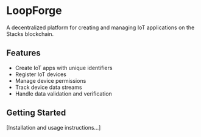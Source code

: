 # LoopForge
A decentralized platform for creating and managing IoT applications on the Stacks blockchain.

## Features
- Create IoT apps with unique identifiers
- Register IoT devices
- Manage device permissions
- Track device data streams
- Handle data validation and verification

## Getting Started
[Installation and usage instructions...]

